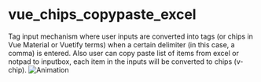 # vue_chips_copypaste_excel
Tag input mechanism where user inputs are converted into tags (or chips in Vue Material or Vuetify terms) when a certain delimiter (in this case, a comma) is entered. Also user can copy paste list of items from excel or notpad to inputbox, each item in the inputs will be converted to chips (v-chip).
![Animation](https://github.com/RahulPawar1212/vue_chips_copypaste_excel/assets/45600699/858f0cd4-cf52-418f-985b-a43144786fdc)
